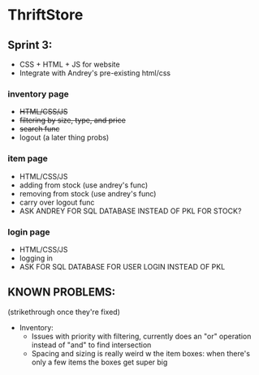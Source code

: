 # ThriftStore

## Sprint 3:
  - CSS + HTML + JS for website
  - Integrate with Andrey's pre-existing html/css
###  inventory page
  - ~~HTML/CSS/JS~~
  - ~~filtering by size, type, and price~~
  - ~~search func~~
  - logout (a later thing probs)
###  item page
  - HTML/CSS/JS
  - adding from stock (use andrey's func)
  - removing from stock (use andrey's func)
  - carry over logout func
  - ASK ANDREY FOR SQL DATABASE INSTEAD OF PKL FOR STOCK?
###  login page
  - HTML/CSS/JS
  - logging in
  - ASK FOR SQL DATABASE FOR USER LOGIN INSTEAD OF PKL

## KNOWN PROBLEMS:
  (strikethrough once they're fixed)
  - Inventory:
    - Issues with priority with filtering, currently does an "or" operation instead of "and" to find intersection
    - Spacing and sizing is really weird w the item boxes: when there's only a few items the boxes get super big

